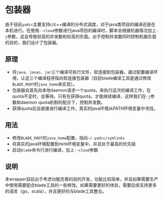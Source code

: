 # 包装器

由于目前`yadcc`主要支持c/c++编译的分布式调度，对于java类项目的编译还是在本机进行。在使用`--cloud`参数进行java项目的编译时，脚本会根据机器情况加上`-j`参数，这会导致较高的并发数和较高的负载。出于控制并发数同时控制机器负载的目的，我们设计了包装器。

## 原理

- 将`java`、`javac`、`jar`三个编译可执行文件，软连接到包装器。通过配置编译环境，让这三个编译程序指向软连接包装器（目前blade编译工具是通过修改`BLADE_ROOT`的`java_home`来实现）。
- 包装器会首先向本地daemon请求一个quota，来执行这次的编译工作，在quota不足时，会等待。只有在获得quota，才能继续编译，这样我们在`-j`参数和daemon quota机制的配合下，控制并发数。
- 获得quota后会直接进行编译工作，真实的java环境从PATH环境变量中寻找。

## 用法

- 修改`BLADE_ROOT`的`java_home`配置，指向`~/.yadcc/symlinks`
- 将真实的java环境配置到`PATH`环境变量中，并且处于最高的优先级
- 启动`blade`命令行进行编译，加上`--cloud`参数

## 说明

本wrapper目前出于考虑功能完善的目的开发，功能比较简单，并且如果需要生产中使用需要配合blade工具的一些修改。如果需要更好的体验，需要后续支持更多的语言（go，scala），并且更好的与blade工具整合。
